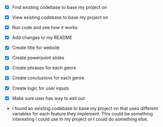 - [x] Find existing codebase to base my project on
- [x] View existing codebase to base my project on
- [x] Run code and see how it works
- [x] Add changes to my README
- [x] Create title for website
- [x] Create powerpoint slides
- [x] Create phrases for each genre
- [x] Create conclusions for each genre
- [x] Create logic for user inputs
- [x] Make sure user has way to exit out


* I found an existing codebase to base my project on that uses different variables for each feature they implement. This could be something interesting I could use in my project or I could do something else.
